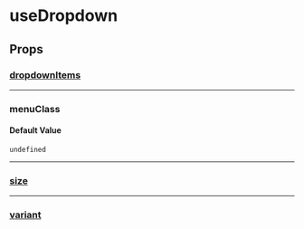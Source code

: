 # useDropdown

## Props

### [dropdownItems](../useDropdownItems)

---

### menuClass

#### Default Value

`undefined`

---

### [size](../useSize)

---

### [variant](../useVariant)

